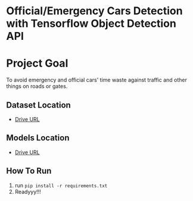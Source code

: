# Official/Emergency Cars Detection with Tensorflow Object Detection API

# Project Goal
To avoid emergency and official cars' time waste against traffic and other things on roads or gates.

## Dataset Location
- <a href="https://drive.google.com/drive/folders/1PjtxHFanTHh_VA1D_ERazG6WWbLz3oFb?usp=sharing">Drive URL</a>
## Models Location
- <a href="https://drive.google.com/file/d/1qurl5GqStEKmuWf4OZMKISWdF7qwqPRZ/view?usp=sharing">Drive URL</a>

## How To Run
1. run ```pip install -r requirements.txt```
2. Readyyy!!!
